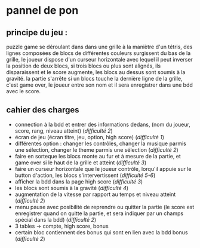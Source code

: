 # pannel de pon 

## principe du jeu : 

puzzle game se déroulant dans dans une grille à la maniètre d'un tétris, des lignes composées de blocs de différentes couleurs surgissent du bas de la grille, le joueur dispose d'un curseur horizontale avec lequel il peut inverser la position de deux blocs, si trois blocs ou plus sont alignés,
ils disparaissent et le score augmente, les blocs au dessus sont soumis à la gravité. la partie s'arrête si un blocs touche la dernière ligne de la grille, c'est game over, le joueur entre son nom et il sera enregistrer dans une bdd avec le score.

## cahier des charges

 * connection à la bdd et entrer des informations dedans, (nom du joueur, score, rang, niveau atteint) (*difficulté 2*)
 * écran de jeu (écran titre, jeu, option, high score) (*difficulté 1*)
 * différentes option : changer les contrôles, changer la musique parmis une sélection, changer le theme parmis une sélection (*difficulté 2*)
 * faire en sorteque les blocs monte au fur et à mesure de la partie, et game over si le haut de la grille et atteint (*difficulté 3*)
 * faire un curseur horizontale que le joueur contrôle, lorqu'il appuie sur le button d'action, les blocs s'intervertissent (*difficulté 5-6*)
 * afficher la bdd dans la page high score (*difficulté 3*)
 * les blocs sont soumis à la gravité (*difficulté 4*)
 * augmentation de la vitesse par rapport au temps et niveau atteint (*difficulté 2*)
 * menu pause avec posibilité de reprendre ou quitter la partie (le score est enregistrer quand on quitte la partie, et sera indiquer par un champs spécial dans la bdd) (*difficulté 2*)
 * 3 tables -> compte, high score, bonus
 * certain bloc contiennent des bonus qui sont en lien avec la bdd bonus (*difficulté 2*)

